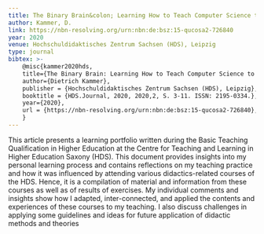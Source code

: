 ```yaml
---
title: The Binary Brain&colon; Learning How to Teach Computer Science to Students of Electrical Engineering
author: Kammer, D.
link: https://nbn-resolving.org/urn:nbn:de:bsz:15-qucosa2-726840
year: 2020
venue: Hochschuldidaktisches Zentrum Sachsen (HDS), Leipzig
type: journal
bibtex: >-
    @misc{kammer2020hds,
    title={The Binary Brain: Learning How to Teach Computer Science to Students of Electrical Engineering},
    author={Dietrich Kammer},
    publisher = {Hochschuldidaktisches Zentrum Sachsen (HDS), Leipzig},
    booktitle = {HDS.Journal, 2020, 2020,2, S. 3-11. ISSN: 2195-0334.},
    year={2020},
    url = {https://nbn-resolving.org/urn:nbn:de:bsz:15-qucosa2-726840},
    }
---
```

This article presents a learning portfolio written during the Basic Teaching Qualification in Higher Education at the Centre for Teaching and Learning in Higher Education Saxony (HDS). This document provides insights into my personal learning process and contains reflections on my teaching practice and how it was influenced by attending various didactics-related courses of the HDS. Hence, it is a compilation of material and information from these courses as well as of results of exercises. My individual comments and insights show how I adapted, inter-connected, and applied the contents and experiences of these courses to my teaching. I also discuss challenges in applying some guidelines and ideas for future application of didactic methods and theories
